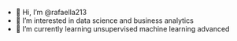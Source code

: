 - 👋 Hi, I’m @rafaella213
- 👀 I’m interested in data science and business analytics
- 🌱 I’m currently learning unsupervised machine learning advanced



<!---
rafaella213/rafaella213 is a ✨ special ✨ repository because its `README.md` (this file) appears on your GitHub profile.
You can click the Preview link to take a look at your changes.
--->
